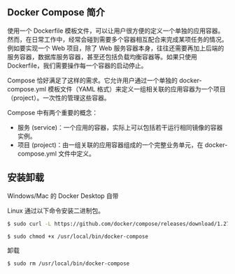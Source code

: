 ## Docker Compose 简介

使用一个 Dockerfile 模板文件，可以让用户很方便的定义一个单独的应用容器。然而，在日常工作中，经常会碰到需要多个容器相互配合来完成某项任务的情况。例如要实现一个 Web 项目，除了 Web 服务容器本身，往往还需要再加上后端的服务容器，数据库服务容器，甚至还包括负载均衡容器等。如果只使用Dockerfile，我们需要操作每一个容器的启动停止。

Compose 恰好满足了这样的需求。它允许用户通过一个单独的 docker-compose.yml 模板文件（YAML 格式）来定义一组相关联的应用容器为一个项目（project）。一次性的管理这些容器。

Compose 中有两个重要的概念：

* 服务 (service)：一个应用的容器，实际上可以包括若干运行相同镜像的容器实例。
* 项目 (project)：由一组关联的应用容器组成的一个完整业务单元，在 docker-compose.yml 文件中定义。

## 安装卸载

Windows/Mac 的 Docker Desktop 自带

Linux 通过以下命令安装二进制包。
```sh
$ sudo curl -L https://github.com/docker/compose/releases/download/1.27.4/docker-compose-`uname -s`-`uname -m` > /usr/local/bin/docker-compose

$ sudo chmod +x /usr/local/bin/docker-compose
```
卸载 
```sh
$ sudo rm /usr/local/bin/docker-compose
```